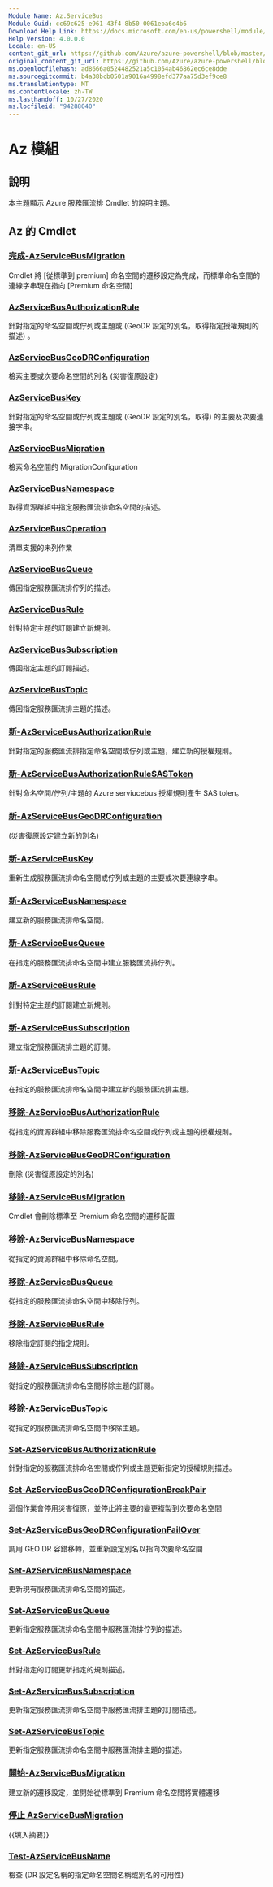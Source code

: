 ```yaml
---
Module Name: Az.ServiceBus
Module Guid: cc69c625-e961-43f4-8b50-0061eba6e4b6
Download Help Link: https://docs.microsoft.com/en-us/powershell/module/az.servicebus
Help Version: 4.0.0.0
Locale: en-US
content_git_url: https://github.com/Azure/azure-powershell/blob/master/src/ServiceBus/ServiceBus/help/Az.ServiceBus.md
original_content_git_url: https://github.com/Azure/azure-powershell/blob/master/src/ServiceBus/ServiceBus/help/Az.ServiceBus.md
ms.openlocfilehash: ad8666a0524482521a5c1054ab46862ec6ce8dde
ms.sourcegitcommit: b4a38bcb0501a9016a4998efd377aa75d3ef9ce8
ms.translationtype: MT
ms.contentlocale: zh-TW
ms.lasthandoff: 10/27/2020
ms.locfileid: "94288040"
---
```

# Az 模組
## 說明
本主題顯示 Azure 服務匯流排 Cmdlet 的說明主題。

## Az 的 Cmdlet
### [完成-AzServiceBusMigration](Complete-AzServiceBusMigration.md)
Cmdlet 將 [從標準到 premium] 命名空間的遷移設定為完成，而標準命名空間的連線字串現在指向 [Premium 命名空間]

### [AzServiceBusAuthorizationRule](Get-AzServiceBusAuthorizationRule.md)
針對指定的命名空間或佇列或主題或 (GeoDR 設定的別名，取得指定授權規則的描述) 。 

### [AzServiceBusGeoDRConfiguration](Get-AzServiceBusGeoDRConfiguration.md)
檢索主要或次要命名空間的別名 (災害復原設定) 

### [AzServiceBusKey](Get-AzServiceBusKey.md)
針對指定的命名空間或佇列或主題或 (GeoDR 設定的別名，取得) 的主要及次要連接字串。

### [AzServiceBusMigration](Get-AzServiceBusMigration.md)
檢索命名空間的 MigrationConfiguration

### [AzServiceBusNamespace](Get-AzServiceBusNamespace.md)
取得資源群組中指定服務匯流排命名空間的描述。

### [AzServiceBusOperation](Get-AzServiceBusOperation.md)
清單支援的未列作業

### [AzServiceBusQueue](Get-AzServiceBusQueue.md)
傳回指定服務匯流排佇列的描述。

### [AzServiceBusRule](Get-AzServiceBusRule.md)
針對特定主題的訂閱建立新規則。 

### [AzServiceBusSubscription](Get-AzServiceBusSubscription.md)
傳回指定主題的訂閱描述。

### [AzServiceBusTopic](Get-AzServiceBusTopic.md)
傳回指定服務匯流排主題的描述。

### [新-AzServiceBusAuthorizationRule](New-AzServiceBusAuthorizationRule.md)
針對指定的服務匯流排指定命名空間或佇列或主題，建立新的授權規則。

### [新-AzServiceBusAuthorizationRuleSASToken](New-AzServiceBusAuthorizationRuleSASToken.md)
針對命名空間/佇列/主題的 Azure serviucebus 授權規則產生 SAS tolen。 

### [新-AzServiceBusGeoDRConfiguration](New-AzServiceBusGeoDRConfiguration.md)
 (災害復原設定建立新的別名) 

### [新-AzServiceBusKey](New-AzServiceBusKey.md)
重新生成服務匯流排命名空間或佇列或主題的主要或次要連線字串。

### [新-AzServiceBusNamespace](New-AzServiceBusNamespace.md)
建立新的服務匯流排命名空間。

### [新-AzServiceBusQueue](New-AzServiceBusQueue.md)
在指定的服務匯流排命名空間中建立服務匯流排佇列。

### [新-AzServiceBusRule](New-AzServiceBusRule.md)
針對特定主題的訂閱建立新規則。 

### [新-AzServiceBusSubscription](New-AzServiceBusSubscription.md)
建立指定服務匯流排主題的訂閱。

### [新-AzServiceBusTopic](New-AzServiceBusTopic.md)
在指定的服務匯流排命名空間中建立新的服務匯流排主題。

### [移除-AzServiceBusAuthorizationRule](Remove-AzServiceBusAuthorizationRule.md)
從指定的資源群組中移除服務匯流排命名空間或佇列或主題的授權規則。

### [移除-AzServiceBusGeoDRConfiguration](Remove-AzServiceBusGeoDRConfiguration.md)
刪除 (災害復原設定的別名) 

### [移除-AzServiceBusMigration](Remove-AzServiceBusMigration.md)
Cmdlet 會刪除標準至 Premium 命名空間的遷移配置

### [移除-AzServiceBusNamespace](Remove-AzServiceBusNamespace.md)
從指定的資源群組中移除命名空間。 

### [移除-AzServiceBusQueue](Remove-AzServiceBusQueue.md)
從指定的服務匯流排命名空間中移除佇列。

### [移除-AzServiceBusRule](Remove-AzServiceBusRule.md)
移除指定訂閱的指定規則。

### [移除-AzServiceBusSubscription](Remove-AzServiceBusSubscription.md)
從指定的服務匯流排命名空間移除主題的訂閱。

### [移除-AzServiceBusTopic](Remove-AzServiceBusTopic.md)
從指定的服務匯流排命名空間中移除主題。

### [Set-AzServiceBusAuthorizationRule](Set-AzServiceBusAuthorizationRule.md)
針對指定的服務匯流排命名空間或佇列或主題更新指定的授權規則描述。

### [Set-AzServiceBusGeoDRConfigurationBreakPair](Set-AzServiceBusGeoDRConfigurationBreakPair.md)
這個作業會停用災害復原，並停止將主要的變更複製到次要命名空間

### [Set-AzServiceBusGeoDRConfigurationFailOver](Set-AzServiceBusGeoDRConfigurationFailOver.md)
調用 GEO DR 容錯移轉，並重新設定別名以指向次要命名空間

### [Set-AzServiceBusNamespace](Set-AzServiceBusNamespace.md)
更新現有服務匯流排命名空間的描述。

### [Set-AzServiceBusQueue](Set-AzServiceBusQueue.md)
更新指定服務匯流排命名空間中服務匯流排佇列的描述。

### [Set-AzServiceBusRule](Set-AzServiceBusRule.md)
針對指定的訂閱更新指定的規則描述。

### [Set-AzServiceBusSubscription](Set-AzServiceBusSubscription.md)
更新指定服務匯流排命名空間中服務匯流排主題的訂閱描述。

### [Set-AzServiceBusTopic](Set-AzServiceBusTopic.md)
更新指定服務匯流排命名空間中服務匯流排主題的描述。

### [開始-AzServiceBusMigration](Start-AzServiceBusMigration.md)
建立新的遷移設定，並開始從標準到 Premium 命名空間將實體遷移

### [停止 AzServiceBusMigration](Stop-AzServiceBusMigration.md)
{{填入摘要}}

### [Test-AzServiceBusName](Test-AzServiceBusName.md)
檢查 (DR 設定名稱的指定命名空間名稱或別名的可用性)  


